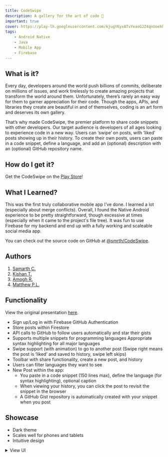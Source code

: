 ```yaml
---
title: CodeSwipe
description: A gallery for the art of code 💞
important: true
cover: https://play-lh.googleusercontent.com/kjugYKyxATvYeaoGJZ4qnUoehkFT6Le72_YQ6CUXqRt9pvzMjmDy_mM0fPMNrKO-ZI4=w720-h310-rw
tags:
    - Android Native
    - Java
    - Mobile App
    - Firebase
---
```


## What is it?
Every day, developers around the world push billions of commits, deliberate on millions of issues, and work tirelessly to create amazing projects that transform the world around them. Unfortunately, there’s rarely an easy way for them to garner appreciation for their code. Though the apps, APIs, and libraries they create are beautiful in and of themselves, coding is an art form and deserves its own gallery.

That’s why made CodeSwipe, the premier platform to share code snippets with other developers. Our target audience is developers of all ages looking to experience code in a new way. Users can ‘swipe’ on posts, with ‘liked’ posts showing up in their history. To create their own posts, users can paste in a code snippet, define a language, and add an (optional) description with an (optional) GitHub repository name.

## How do I get it?
Get the CodeSwipe on the [Play Store](https://play.google.com/store/apps/details?id=dev.smrth.www.codeswipe)!

## What I Learned?
This was the first truly collaborative mobile app I've done. I learned a lot (especially about merge conflicts). Overall, I found the Native Android experience to be pretty straightforward, though excessive at times (especially when it came to the project's file tree). It was fun to use Firebase for my backend and end up with a fully working and scaleable social media app.

You can check out the source code on GitHub at [@smrth/CodeSwipe](https://github.com/http-samc/CodeSwipe).

## Authors
1. [Samarth C.](https://github.com/http-samc)
2. [Kishan T.](https://github.com/KishanTeeka)
3. [Amogh R.](https://github.com/booghaa)
4. [Matthew P.L.](https://github.com/bilbaothanos6)

## Functionality
View the original presentation [here](https://docs.google.com/presentation/d/1hbRp2vDYWBegtlSsMT9lSRWWYzY8sU5DWmXpRK2TjsQ/edit?usp=sharing).
- Sign up/Log in with Firebase GitHub Authentication
- Store posts within Firestore
- API calls to GitHub to follow users automatically and star their gists
- Supports multiple snippets for programming languages Appropriate syntax highlighting for all major languages
- Swipe support (with animation) to go to another post (Swipe right means the post is ‘liked’ and saved to history, swipe left skips)
- Toolbar with share functionality, create a new post, and history
- Users can filter languages they want to see
- New Post within the app:
    - You paste in a code snippet (150 lines max), define the language (for syntax highlighting), optional caption
    - When viewing your history, you can click the post to revisit the snippet in the browser
    - A GitHub Gist repository is automatically created with your snippet when you post

## Showcase
- Dark theme
- Scales well for phones and tablets
- Intuitive design

<details>
<summary>View UI</summary>

![CodeSwipe Auth](https://github.com/http-samc/CodeSwipe/blob/main/images/CodeSwipeAuthPhone.png?raw=true)

![CodeSwipe Create](https://github.com/http-samc/CodeSwipe/blob/main/images/CodeSwipeCreate.png?raw=true)

![CodeSwipe Filter](https://github.com/http-samc/CodeSwipe/blob/main/images/CodeSwipeFilter.png?raw=true)

![CodeSwipe Feed](https://github.com/http-samc/CodeSwipe/blob/main/images/CodeSwipeSwipe.png?raw=true)

</details>
<br>